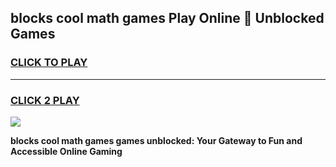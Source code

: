 
## blocks cool math games Play Online 👋 Unblocked Games
<h3>
<a href="https://news.freeplayer.one?title=blocks_cool_math_games&ref=17CMG">CLICK TO PLAY</a></h3>
<hr>

<h3>
<a href="https://news.freeplayer.one?title=blocks_cool_math_games&ref=17CMG">CLICK 2 PLAY</a>
  
</h3>

<a href="https://news.freeplayer.one?title=blocks_cool_math_games&ref=17CMG/"><img src="https://clearcache.store/games.png"></a>


**blocks cool math games games unblocked: Your Gateway to Fun and Accessible Online Gaming**
